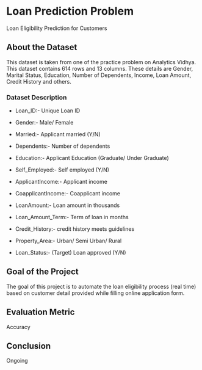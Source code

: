 # Loan Prediction Problem 

Loan Eligibility Prediction for Customers

## About the Dataset
This dataset is taken from one of the practice problem on Analytics Vidhya. This dataset contains 614 rows and 13 columns. These details are Gender, Marital Status, Education, Number of Dependents, Income, Loan Amount, Credit History and others.
### Dataset Description
* Loan_ID:- Unique Loan ID

* Gender:-	Male/ Female

* Married:-	Applicant married (Y/N)

* Dependents:-	Number of dependents

* Education:-	Applicant Education (Graduate/ Under Graduate)

* Self_Employed:-	Self employed (Y/N)

* ApplicantIncome:-	Applicant income

* CoapplicantIncome:-	Coapplicant income

* LoanAmount:-	Loan amount in thousands

* Loan_Amount_Term:-	Term of loan in months

* Credit_History:-	credit history meets guidelines

* Property_Area:-	Urban/ Semi Urban/ Rural

* Loan_Status:-	(Target) Loan approved (Y/N)

## Goal of the Project

The goal of this project is to automate the loan eligibility process (real time) based on customer detail provided while filling online application form.

## Evaluation Metric

Accuracy

## Conclusion

Ongoing

